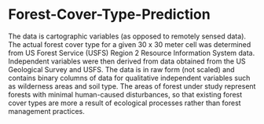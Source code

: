 # Forest-Cover-Type-Prediction
The data is cartographic variables (as opposed to remotely sensed data). The actual forest cover type for a given 30 x 30 meter cell was determined from US Forest Service (USFS) Region 2 Resource Information System data. Independent variables were then derived from data obtained from the US Geological Survey and USFS. The data is in raw form (not scaled) and contains binary columns of data for qualitative independent variables such as wilderness areas and soil type. The areas of forest under study represent forests with minimal human-caused disturbances, so that existing forest cover types are more a result of ecological processes rather than forest management practices.
